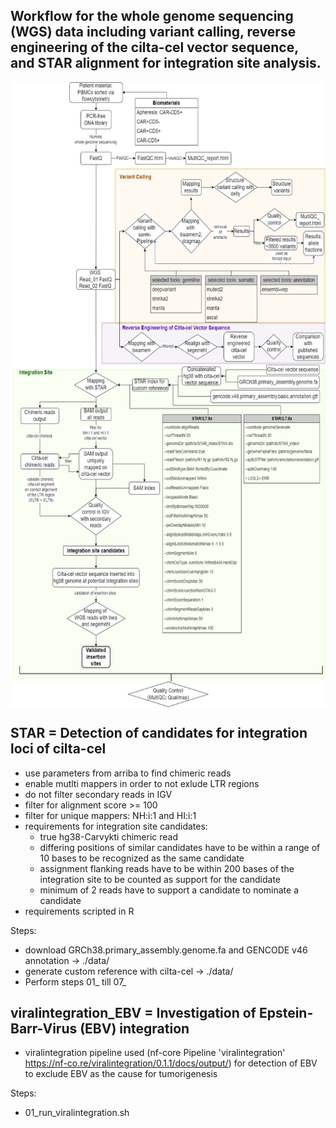 
## Workflow for the whole genome sequencing (WGS) data including variant calling, reverse engineering of the cilta-cel vector sequence, and STAR alignment for integration site analysis.

<img src="workflow.png" align="center" height="1000"/>

## STAR = Detection of candidates for integration loci of cilta-cel  
* use parameters from arriba to find chimeric reads
* enable mutlti mappers in order to not exlude LTR regions
* do not filter secondary reads in IGV
* filter for alignment score >= 100
* filter for unique mappers: NH:i:1 and HI:i:1
* requirements for integration site candidates:
	* true hg38-Carvykti chimeric read
	* differing positions of similar candidates have to be within a range of 10 bases to be recognized as the same candidate
	* assignment flanking reads have to be within 200 bases of the integration site to be counted as support for the candidate
	* minimum of 2 reads have to support a candidate to nominate a candidate
* requirements scripted in R

Steps:
* download GRCh38.primary_assembly.genome.fa and GENCODE v46 annotation -> ./data/
* generate custom reference with cilta-cel -> ./data/
* Perform steps 01_ till 07_ 

## viralintegration_EBV = Investigation of Epstein-Barr-Virus (EBV) integration 
* viralintegration pipeline used (nf-core Pipeline 'viralintegration' https://nf-co.re/viralintegration/0.1.1/docs/output/) for detection of EBV to exclude EBV as the cause for tumorigenesis

Steps:
* 01_run_viralintegration.sh
